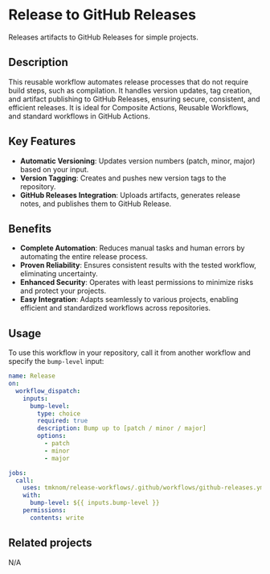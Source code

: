 # Release to GitHub Releases

Releases artifacts to GitHub Releases for simple projects.

## Description

This reusable workflow automates release processes that do not require build steps, such as compilation.
It handles version updates, tag creation, and artifact publishing to GitHub Releases, ensuring secure, consistent, and efficient releases.
It is ideal for Composite Actions, Reusable Workflows, and standard workflows in GitHub Actions.

## Key Features

- **Automatic Versioning**: Updates version numbers (patch, minor, major) based on your input.
- **Version Tagging**: Creates and pushes new version tags to the repository.
- **GitHub Releases Integration**: Uploads artifacts, generates release notes, and publishes them to GitHub Release.

## Benefits

- **Complete Automation**: Reduces manual tasks and human errors by automating the entire release process.
- **Proven Reliability**: Ensures consistent results with the tested workflow, eliminating uncertainty.
- **Enhanced Security**: Operates with least permissions to minimize risks and protect your projects.
- **Easy Integration**: Adapts seamlessly to various projects, enabling efficient and standardized workflows across repositories.

## Usage

To use this workflow in your repository, call it from another workflow and specify the `bump-level` input:

```yaml
name: Release
on:
  workflow_dispatch:
    inputs:
      bump-level:
        type: choice
        required: true
        description: Bump up to [patch / minor / major]
        options:
          - patch
          - minor
          - major

jobs:
  call:
    uses: tmknom/release-workflows/.github/workflows/github-releases.yml@v0
    with:
      bump-level: ${{ inputs.bump-level }}
    permissions:
      contents: write
```

## Related projects

N/A
